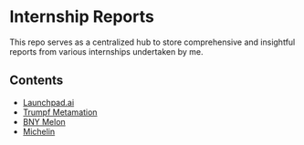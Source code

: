 # Internship Reports

This repo serves as a centralized hub to store comprehensive and insightful reports from various internships undertaken by me.

## Contents
- [Launchpad.ai](./Launchpad/)
- [Trumpf Metamation](./Trumpf_Metamation/)
- [BNY Melon](./BNY_Mellon/)
- [Michelin](./Michelin/)